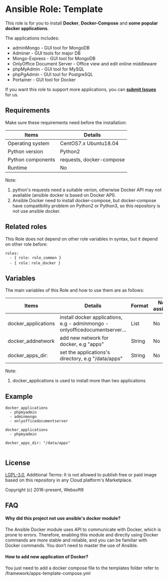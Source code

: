 Ansible Role: Template
=========

This role is for you to install **Docker**, **Docker-Compose** and **some popular docker applications**.  

The applications includes:

* adminMongo - GUI tool for MongoDB
* Adminer - GUI tools for major DB
* Mongo-Express - GUI tool for MongoDB
* OnlyOffice Document Server - Office view and edit online middleware
* phpMyAdmin - GUI tool for MySQL
* phpPgAdmin - GUI tool for PostgreSQL
* Portainer - GUI tool for Docker

If you want this role to support more applications, you can [**submit Issues**](https://github.com/websoft9dev/role_docker/issues/new/choose) for us.

## Requirements

Make sure these requirements need before the installation:

| **Items**      | **Details** |
| ------------------| ------------------|
| Operating system | CentOS7.x Ubuntu18.04 |
| Python version | Python2  |
| Python components |  requests, docker-compose  |
| Runtime | No |

Note: 

1. python's requests need a suitable verion, otherwise Docker API may not available (ansible docker is based on Docker API).
2. Ansible Docker need to install docker-compose, but docker-compose have compatibility problem on Python2 or Python3, so this repository is not use ansible docker.

## Related roles

This Role does not depend on other role variables in syntax, but it depend on other role before:

```
roles:
  - { role: role_common }
  - { role：role_docker }
```


## Variables

The main variables of this Role and how to use them are as follows:

| **Items**      | **Details** | **Format**  | **Need to assignment** |
| ------------------| ------------------|-----|-----|
| docker_applications |install docker applications, e.g - adminmongo - onlyofficedocumentserver... | List | No |
| docker_addnetwork | add new network for docker, e.g "apps" | String| No |
| docker_apps_dir:  | set the applications's directory, e.g "/data/apps" | String | No |

Note: 

1. docker_applications is used to install more than two applications

## Example

```
docker_applications
  - phpmyadmin
  - adminmongo
  - onlyofficedocumentserver

docker_applications
  - phpmyadmin
  
docker_apps_dir: "/data/apps"
  
```

## License

[LGPL-3.0](/License.md), Additional Terms: It is not allowed to publish free or paid image based on this repository in any Cloud platform's Marketplace.

Copyright (c) 2016-present, Websoft9

## FAQ

#### Why did this project not use ansible's docker module?

The Ansible Docker module uses API to communicate with Docker, which is prone to errors. Therefore, enabling this module and directly using Docker commands are more stable and reliable, and you can be familiar with Docker commands. You don’t need to master the use of Ansible.

#### How to add new application of Docker?

You just need to add a docker compose file to the templates folder refer to /framework/apps-template-compose.yml
